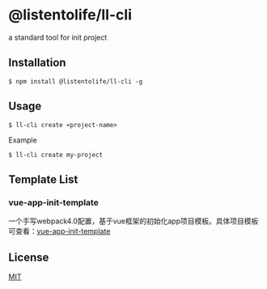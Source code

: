 # @listentolife/ll-cli

a standard tool for init project

## Installation

```
$ npm install @listentolife/ll-cli -g
```

## Usage

```
$ ll-cli create <project-name>
```

Example

```
$ ll-cli create my-project
```

## Template List

### vue-app-init-template

一个手写webpack4.0配置，基于vue框架的初始化app项目模板。具体项目模板可查看：[vue-app-init-template](https://github.com/listentolife/vue-vant-app-init#readme)

## License

[MIT](https://github.com/listentolife/ll-cli/blob/master/LICENSE)
